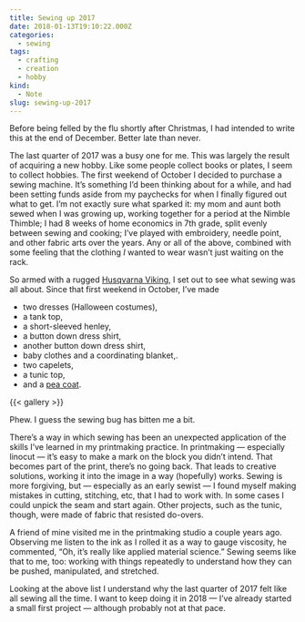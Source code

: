```yaml
---
title: Sewing up 2017
date: 2018-01-13T19:10:22.000Z
categories:
  - sewing
tags:
  - crafting
  - creation
  - hobby
kind:
  - Note
slug: sewing-up-2017
---
```


Before being felled by the flu shortly after Christmas, I had intended to write this at the end of December. Better late than never.

The last quarter of 2017 was a busy one for me. This was largely the result of acquiring a new hobby. Like some people collect books or plates, I seem to collect hobbies. The first weekend of October I decided to purchase a sewing machine. It’s something I’d been thinking about for a while, and had been setting funds aside from my paychecks for when I finally figured out what to get. I’m not exactly sure what sparked it: my mom and aunt both sewed when I was growing up, working together for a period at the Nimble Thimble; I had 8 weeks of home economics in 7th grade, split evenly between sewing and cooking; I’ve played with embroidery, needle point, and other fabric arts over the years. Any or all of the above, combined with some feeling that the clothing _I_ wanted to wear wasn’t just waiting on the rack.

So armed with a rugged [Husqvarna Viking][1], I set out to see what sewing was all about. Since that first weekend in October, I’ve made

  * two dresses (Halloween costumes),
  * a tank top,
  * a short-sleeved henley,
  * a button down dress shirt,
  * another button down dress shirt,
  * baby clothes and a coordinating blanket,.
  * two capelets,
  * a tunic top,
  * and a <a href="https://threadtheory.ca/products/goldstream-peacoat-pdf" target="_blank">pea coat</a>.

{{< gallery >}}

Phew. I guess the sewing bug has bitten me a bit.

There’s a way in which sewing has been an unexpected application of the skills I’ve learned in my printmaking practice. In printmaking — especially linocut — it’s easy to make a mark on the block you didn’t intend. That becomes part of the print, there’s no going back. That leads to creative solutions, working it into the image in a way (hopefully) works. Sewing is more forgiving, but — especially as an early sewist — I found myself making mistakes in cutting, stitching, etc, that I had to work with. In some cases I could unpick the seam and start again. Other projects, such as the tunic, though, were made of fabric that resisted do-overs.

A friend of mine visited me in the printmaking studio a couple years ago. Observing me listen to the ink as I rolled it as a way to gauge viscosity, he commented, “Oh, it’s really like applied material science.” Sewing seems like that to me, too: working with things repeatedly to understand how they can be pushed, manipulated, and stretched.

Looking at the above list I understand why the last quarter of 2017 felt like all sewing all the time. I want to keep doing it in 2018 — I’ve already started a small first project — although probably not at that pace.

 [1]: http://www.husqvarnaviking.com/en-US/Machines/EMERALD-trade;-118
